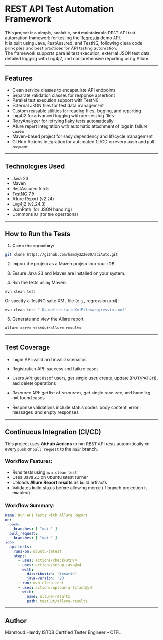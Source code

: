 # REST API Test Automation Framework

This project is a simple, scalable, and maintainable REST API test automation framework for testing the [Reqres.in](https://reqres.in/) demo API.  
It is built using Java, RestAssured, and TestNG, following clean code principles and best practices for API testing automation.  
The framework supports parallel test execution, external JSON test data, detailed logging with Log4j2, and comprehensive reporting using Allure.

---

## Features

- Clean service classes to encapsulate API endpoints 
- Separate validation classes for response assertions
- Parallel test execution support with TestNG
- External JSON files for test data management
- Custom reusable utilities for reading files, logging, and reporting
- Log4j2 for advanced logging with per-test log files
- RetryAnalyzer for retrying flaky tests automatically
- Allure report integration with automatic attachment of logs in failure cases
- Maven-based project for easy dependency and lifecycle management
- GitHub Actions integration for automated CI/CD on every push and pull request

---

## Technologies Used

- Java 23
- Maven
- RestAssured 5.5.5
- TestNG 7.9
- Allure Report (v2.24)
- Log4j2 (v2.24.3)
- JsonPath (for JSON handling)
- Commons IO (for file operations)

---

## How to Run the Tests

1. Clone the repository:
```bash
git clone https://github.com/hamdy222000/apiAuto.git
```
2. Import the project as a Maven project into your IDE.

3. Ensure Java 23 and Maven are installed on your system.

4. Run the tests using Maven:
```bash
mvn clean test
```
Or specify a TestNG suite XML file (e.g., regression.xml):
```bash
mvn clean test "-Dsurefire.suiteXmlFiles=regression.xml"
```
5. Generate and view the Allure report:
```bash
allure serve testOut/allure-results
```

---

## Test Coverage

- Login API: valid and invalid scenarios

- Registration API: success and failure cases

- Users API: get list of users, get single user, create, update (PUT/PATCH), and delete operations

- Resource API: get list of resources, get single resource, and handling not found cases

- Response validations include status codes, body content, error messages, and empty responses

---

##  Continuous Integration (CI/CD)

This project uses **GitHub Actions** to run REST API tests automatically on every `push` or `pull request` to the `main` branch.

###  Workflow Features:
- Runs tests using `mvn clean test`
- Uses Java 23 on Ubuntu latest runner
- Uploads **Allure Report results** as build artifacts
- Validates build status before allowing merge (if branch protection is enabled)

###  Workflow Summary:
```yaml
name: Run API Tests with Allure Report
on:
  push:
    branches: [ "main" ]
  pull_request:
    branches: [ "main" ]
jobs:
  api-tests:
    runs-on: ubuntu-latest
    steps:
      - uses: actions/checkout@v4
      - uses: actions/setup-java@v4
        with:
          distribution: 'temurin'
          java-version: '23'
      - run: mvn clean test
      - uses: actions/upload-artifact@v4
        with:
          name: allure-results
          path: testOut/allure-results
```

---

## Author
Mahmoud Hamdy
ISTQB Certified Tester Engineer – CTFL



